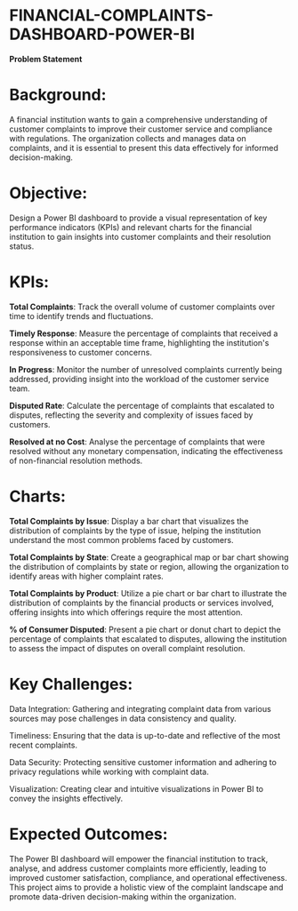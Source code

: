 # FINANCIAL-COMPLAINTS-DASHBOARD-POWER-BI
**Problem Statement**
# Background:
A financial institution wants to gain a comprehensive understanding of customer complaints to improve their customer service and compliance with regulations. The organization collects and manages data on complaints, and it is essential to present this data effectively for informed decision-making.

# Objective: 
Design a Power BI dashboard to provide a visual representation of key performance indicators (KPIs) and relevant charts for the financial institution to gain insights into customer complaints and their resolution status.

# KPIs:
**Total Complaints**: Track the overall volume of customer complaints over time to identify trends and fluctuations.

**Timely Response**: Measure the percentage of complaints that received a response within an acceptable time frame, highlighting the institution's responsiveness to customer concerns.

**In Progress**: Monitor the number of unresolved complaints currently being addressed, providing insight into the workload of the customer service team.

**Disputed Rate**: Calculate the percentage of complaints that escalated to disputes, reflecting the severity and complexity of issues faced by customers.

**Resolved at no Cost**: Analyse the percentage of complaints that were resolved without any monetary compensation, indicating the effectiveness of non-financial resolution methods.

# Charts:
**Total Complaints by Issue**: Display a bar chart that visualizes the distribution of complaints by the type of issue, helping the institution understand the most common problems faced by customers.

**Total Complaints by State**: Create a geographical map or bar chart showing the distribution of complaints by state or region, allowing the organization to identify areas with higher complaint rates.

**Total Complaints by Product**: Utilize a pie chart or bar chart to illustrate the distribution of complaints by the financial products or services involved, offering insights into which offerings require the most attention.

**% of Consumer Disputed**: Present a pie chart or donut chart to depict the percentage of complaints that escalated to disputes, allowing the institution to assess the impact of disputes on overall complaint resolution.


# Key Challenges:
Data Integration: Gathering and integrating complaint data from various sources may pose challenges in data consistency and quality.

Timeliness: Ensuring that the data is up-to-date and reflective of the most recent complaints.

Data Security: Protecting sensitive customer information and adhering to privacy regulations while working with complaint data.

Visualization: Creating clear and intuitive visualizations in Power BI to convey the insights effectively.



# Expected Outcomes: 
The Power BI dashboard will empower the financial institution to track, analyse, and address customer complaints more efficiently, leading to improved customer satisfaction, compliance, and operational effectiveness. This project aims to provide a holistic view of the complaint landscape and promote data-driven decision-making within the organization.
